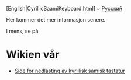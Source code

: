 



[English|CyrillicSaamiKeyboard.html] ~ [Русский](SaamskajaKlaviatura.html)


Her kommer det mer informasjon senere.


I mens, se på


# Wikien vår


* [Side for nedlasting av kyrillisk samisk tastatur](http://gtweb.uit.no/cgi-bin/wiki/index.php/Barents_keyboard_project)


